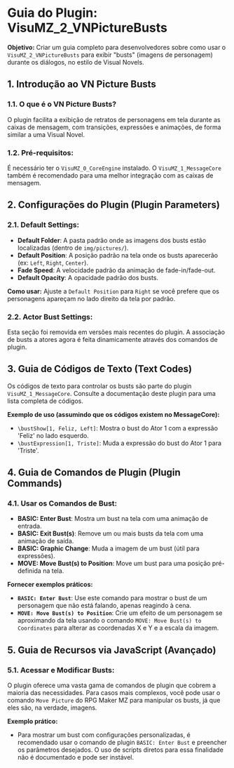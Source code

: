 # Guia do Plugin: VisuMZ_2_VNPictureBusts

**Objetivo:** Criar um guia completo para desenvolvedores sobre como usar o `VisuMZ_2_VNPictureBusts` para exibir "busts" (imagens de personagem) durante os diálogos, no estilo de Visual Novels.

## 1. Introdução ao VN Picture Busts

### 1.1. O que é o VN Picture Busts?

O plugin facilita a exibição de retratos de personagens em tela durante as caixas de mensagem, com transições, expressões e animações, de forma similar a uma Visual Novel.

### 1.2. Pré-requisitos:

É necessário ter o `VisuMZ_0_CoreEngine` instalado. O `VisuMZ_1_MessageCore` também é recomendado para uma melhor integração com as caixas de mensagem.

## 2. Configurações do Plugin (Plugin Parameters)

### 2.1. Default Settings:

- **Default Folder**: A pasta padrão onde as imagens dos busts estão localizadas (dentro de `img/pictures/`).
- **Default Position**: A posição padrão na tela onde os busts aparecerão (ex: `Left`, `Right`, `Center`).
- **Fade Speed**: A velocidade padrão da animação de fade-in/fade-out.
- **Default Opacity**: A opacidade padrão dos busts.

**Como usar:**
Ajuste a `Default Position` para `Right` se você prefere que os personagens apareçam no lado direito da tela por padrão.

### 2.2. Actor Bust Settings:

Esta seção foi removida em versões mais recentes do plugin. A associação de busts a atores agora é feita dinamicamente através dos comandos de plugin.

## 3. Guia de Códigos de Texto (Text Codes)

Os códigos de texto para controlar os busts são parte do plugin `VisuMZ_1_MessageCore`. Consulte a documentação deste plugin para uma lista completa de códigos.

**Exemplo de uso (assumindo que os códigos existem no MessageCore):**
- `\bustShow[1, Feliz, Left]`: Mostra o bust do Ator 1 com a expressão 'Feliz' no lado esquerdo.
- `\bustExpression[1, Triste]`: Muda a expressão do bust do Ator 1 para 'Triste'.

## 4. Guia de Comandos de Plugin (Plugin Commands)

### 4.1. Usar os Comandos de Bust:

- **BASIC: Enter Bust**: Mostra um bust na tela com uma animação de entrada.
- **BASIC: Exit Bust(s)**: Remove um ou mais busts da tela com uma animação de saída.
- **BASIC: Graphic Change**: Muda a imagem de um bust (útil para expressões).
- **MOVE: Move Bust(s) to Position**: Move um bust para uma posição pré-definida na tela.

**Fornecer exemplos práticos:**
- **`BASIC: Enter Bust`**: Use este comando para mostrar o bust de um personagem que não está falando, apenas reagindo à cena.
- **`MOVE: Move Bust(s) to Position`**: Crie um efeito de um personagem se aproximando da tela usando o comando `MOVE: Move Bust(s) to Coordinates` para alterar as coordenadas X e Y e a escala da imagem.

## 5. Guia de Recursos via JavaScript (Avançado)

### 5.1. Acessar e Modificar Busts:

O plugin oferece uma vasta gama de comandos de plugin que cobrem a maioria das necessidades. Para casos mais complexos, você pode usar o comando `Move Picture` do RPG Maker MZ para manipular os busts, já que eles são, na verdade, imagens.

**Exemplo prático:**
- Para mostrar um bust com configurações personalizadas, é recomendado usar o comando de plugin `BASIC: Enter Bust` e preencher os parâmetros desejados. O uso de scripts diretos para essa finalidade não é documentado e pode ser instável.
